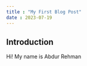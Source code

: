```yaml
---
title : "My First Blog Post"
date : 2023-07-19
---
```


## Introduction
 Hi! My name is Abdur Rehman
